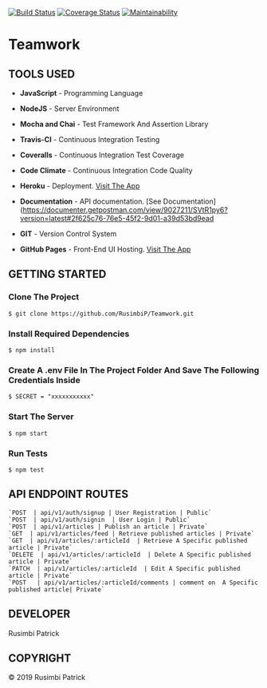 [![Build Status](https://travis-ci.org/RusimbiP/Teamwork.svg?branch=develop)](https://travis-ci.org/RusimbiP/Teamwork)
[![Coverage Status](https://coveralls.io/repos/github/RusimbiP/Teamwork/badge.svg?branch=develop)](https://coveralls.io/github/RusimbiP/Teamwork?branch=develop)
[![Maintainability](https://api.codeclimate.com/v1/badges/e686f5d47b07d0b89953/maintainability)](https://codeclimate.com/github/RusimbiP/Teamwork/maintainability)
# Teamwork
## TOOLS USED


- **JavaScript** - Programming Language

- **NodeJS** - Server Environment

- **Mocha and Chai** - Test Framework And Assertion Library

- **Travis-CI** - Continuous Integration Testing

- **Coveralls** - Continuous Integration Test Coverage

- **Code Climate** - Continuous Integration Code Quality

- **Heroku** - Deployment. [Visit The App](https://tmwork.herokuapp.com/)
- **Documentation** - API documentation.  [See Documentation](https://documenter.getpostman.com/view/9027211/SVtR1py6?version=latest#2f625c76-76e5-45f2-9d01-a39d53bd9ead
- **GIT** - Version Control System

- **GitHub Pages** - Front-End UI Hosting. [Visit The App](https://rusimbip.github.io/Teamwork/UI)

## GETTING STARTED

### Clone The Project

```
$ git clone https://github.com/RusimbiP/Teamwork.git
```
### Install Required Dependencies

```
$ npm install
```

### Create A .env File In The Project Folder And Save The Following Credentials Inside

```
$ SECRET = "xxxxxxxxxxx"
```

### Start The Server

```
$ npm start
```

### Run Tests

```
$ npm test
```

## API ENDPOINT ROUTES

```
`POST  | api/v1/auth/signup | User Registration | Public`
`POST  | api/v1/auth/signin  | User Login | Public`
`POST  | api/v1/articles | Publish an article | Private`
`GET  | api/v1/articles/feed | Retrieve published articles | Private`
`GET  | api/v1/articles/:articleId  | Retrieve A Specific published article | Private`
`DELETE  | api/v1/articles/:articleId  | Delete A Specific published article | Private`
`PATCH  | api/v1/articles/:articleId  | Edit A Specific published article | Private`
`POST   | api/v1/articles/:articleId/comments | comment on  A Specific published article| Private`
```

## DEVELOPER

Rusimbi Patrick

## COPYRIGHT

&copy; 2019 Rusimbi Patrick
